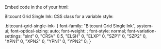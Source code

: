 Embed code in the <head> of your html:

<link rel="preconnect" href="https://fonts.googleapis.com">
<link rel="preconnect" href="https://fonts.gstatic.com" crossorigin>
<link href="https://fonts.googleapis.com/css2?family=Bitcount+Grid+Single+Ink:wght@100..900&display=swap" rel="stylesheet">

Bitcount Grid Single Ink: CSS class for a variable style:

.bitcount-grid-single-ink-<uniquifier> {
  font-family: "Bitcount Grid Single Ink", system-ui;
  font-optical-sizing: auto;
  font-weight: <weight>;
  font-style: normal;
  font-variation-settings:
    "slnt" 0,
    "CRSV" 0.5,
    "ELSH" 0,
    "ELXP" 0,
    "SZP1" 0,
    "SZP2" 0,
    "XPN1" 0,
    "XPN2" 0,
    "YPN1" 0,
    "YPN2" 0;
}